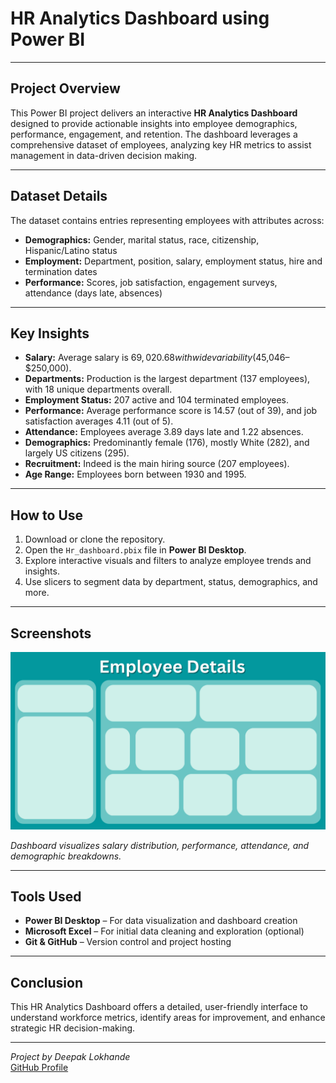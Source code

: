 # HR Analytics Dashboard using Power BI

---

## Project Overview

This Power BI project delivers an interactive **HR Analytics Dashboard** designed to provide actionable insights into employee demographics, performance, engagement, and retention. The dashboard leverages a comprehensive dataset of employees, analyzing key HR metrics to assist management in data-driven decision making.

---

## Dataset Details

The dataset contains entries representing employees with attributes across:

- **Demographics:** Gender, marital status, race, citizenship, Hispanic/Latino status
- **Employment:** Department, position, salary, employment status, hire and termination dates
- **Performance:** Scores, job satisfaction, engagement surveys, attendance (days late, absences)

---

## Key Insights

- **Salary:** Average salary is $69,020.68 with wide variability ($45,046–$250,000).
- **Departments:** Production is the largest department (137 employees), with 18 unique departments overall.
- **Employment Status:** 207 active and 104 terminated employees.
- **Performance:** Average performance score is 14.57 (out of 39), and job satisfaction averages 4.11 (out of 5).
- **Attendance:** Employees average 3.89 days late and 1.22 absences.
- **Demographics:** Predominantly female (176), mostly White (282), and largely US citizens (295).
- **Recruitment:** Indeed is the main hiring source (207 employees).
- **Age Range:** Employees born between 1930 and 1995.

---

## How to Use

1. Download or clone the repository.
2. Open the `Hr_dashboard.pbix` file in **Power BI Desktop**.
3. Explore interactive visuals and filters to analyze employee trends and insights.
4. Use slicers to segment data by department, status, demographics, and more.

---

## Screenshots

![Dashboard Overview](Employee%20Details.png)

*Dashboard visualizes salary distribution, performance, attendance, and demographic breakdowns.*

---

## Tools Used

- **Power BI Desktop** – For data visualization and dashboard creation
- **Microsoft Excel** – For initial data cleaning and exploration (optional)
- **Git & GitHub** – Version control and project hosting

---

## Conclusion

This HR Analytics Dashboard offers a detailed, user-friendly interface to understand workforce metrics, identify areas for improvement, and enhance strategic HR decision-making.

---

*Project by Deepak Lokhande*  
[GitHub Profile](https://github.com/deepaklokh)
